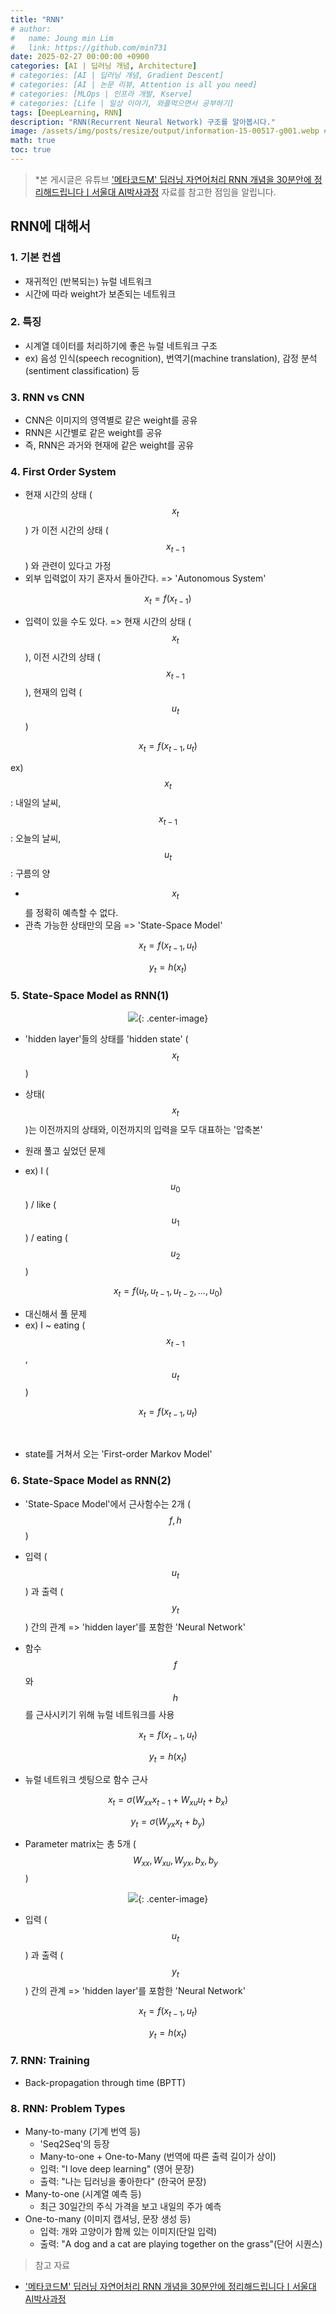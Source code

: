 ```yaml
---
title: "RNN"
# author:
#   name: Joung min Lim
#   link: https://github.com/min731
date: 2025-02-27 00:00:00 +0900
categories: [AI | 딥러닝 개념, Architecture]
# categories: [AI | 딥러닝 개념, Gradient Descent]
# categories: [AI | 논문 리뷰, Attention is all you need]
# categories: [MLOps | 인프라 개발, Kserve]
# categories: [Life | 일상 이야기, 와플먹으면서 공부하기]
tags: [DeepLearning, RNN]
description: "RNN(Recurrent Neural Network) 구조를 알아봅시다."
image: /assets/img/posts/resize/output/information-15-00517-g001.webp # 대표 이미지  가로 세로 비율 약 1.91:1 (예: 1200×628px)
math: true
toc: true
---
```



>  *본 게시글은 유튜브 ['메타코드M' 딥러닝 자연어처리 RNN 개념을 30분안에 정리해드립니다ㅣ서울대 AI박사과정](https://www.youtube.com/watch?v=Hn3GHHOXKCE&t=180s&ab_channel=%EB%A9%94%ED%83%80%EC%BD%94%EB%93%9CM) 자료를 참고한 점임을 알립니다.

## RNN에 대해서

### 1. 기본 컨셉
- 재귀적인 (반복되는) 뉴럴 네트워크
- 시간에 따라 weight가 보존되는 네트워크

### 2. 특징
- 시계열 데이터를 처리하기에 좋은 뉴럴 네트워크 구조
- ex) 음성 인식(speech recognition), 번역기(machine translation), 감정 분석(sentiment classification) 등

### 3. RNN vs CNN
- CNN은 이미지의 영역별로 같은 weight를 공유
- RNN은 시간별로 같은 weight를 공유
- 즉, RNN은 과거와 현재에 같은 weight를 공유

### 4. First Order System
- 현재 시간의 상태 ($$x_{t}$$) 가 이전 시간의 상태 ($$x_{t-1}$$) 와 관련이 있다고 가정
- 외부 입력없이 자기 혼자서 돌아간다. => 'Autonomous System'

$$
x_{t} = f(x_{t-1})
$$

- 입력이 있을 수도 있다. => 현재 시간의 상태 ($$x_{t}$$), 이전 시간의 상태 ($$x_{t-1}$$), 현재의 입력 ($$u_{t}$$)
 
 $$x_{t} = f(x_{t-1}, u_{t})$$
 
 
 ex) $$x_{t}$$ : 내일의 날씨, $$x_{t-1}$$ : 오늘의 날씨, $$u_{t}$$ : 구름의 양
 
- $$x_{t}$$를 정확히 예측할 수 없다.
- 관측 가능한 상태만의 모음 => 'State-Space Model'

 $$
 x_{t} = f(x_{t-1}, u_{t})
 $$

 $$
 y_{t} = h(x_{t})
 $$
 
### 5. State-Space Model as RNN(1)

<p align="center">
  <img src="https://velog.velcdn.com/images/min0731/post/c943baea-dfc4-41fb-a473-d017e825192b/image.png">{: .center-image}
</p>

- 'hidden layer'들의 상태를 'hidden state' ($$x_{t}$$)

- 상태($$x_{t}$$)는 이전까지의 상태와, 이전까지의 입력을 모두 대표하는 '압축본'

- 원래 풀고 싶었던 문제
- ex) I ($$u_{0}$$) / like ($$u_{1}$$) / eating ($$u_{2}$$)

 $$
 x_{t} = f(u_{t},u_{t-1},u_{t-2},..., u_{0})
 $$
  
- 대신해서 풀 문제
- ex) I ~ eating ($$x_{t-1}$$,$$u_{t}$$)

 $$
 x_{t} = f(x_{t-1}, u_{t})
 $$

<br>

- state를 거쳐서 오는 'First-order Markov Model'

### 6. State-Space Model as RNN(2)

- 'State-Space Model'에서 근사함수는 2개 ($$f,h$$)

- 입력 ($$u_{t}$$) 과 출력 ($$y_{t}$$) 간의 관계 => 'hidden layer'를 포함한 'Neural Network'

- 함수 $$f$$와 $$h$$를 근사시키기 위해 뉴럴 네트워크를 사용

 $$
 x_{t} = f(x_{t-1}, u_{t})
 $$

 $$
 y_{t} = h(x_{t})
 $$

- 뉴럴 네트워크 셋팅으로 함수 근사

 $$
 x_{t} = \sigma(W_{xx}x_{t-1}+W_{xu}u_{t}+b_{x})
 $$

 $$
 y_{t} = \sigma(W_{yx}x_{t}+b_{y})
 $$

- Parameter matrix는 총 5개 ($$W_{xx},W_{xu},W_{yx},b_{x},b_{y}$$)
  
<p align="center">
  <img src="https://velog.velcdn.com/images/min0731/post/0e842cf0-8bdb-41c3-aab1-e6557e9eac51/image.png">{: .center-image}
</p>

- 입력 ($$u_{t}$$) 과 출력 ($$y_{t}$$) 간의 관계 => 'hidden layer'를 포함한 'Neural Network'

 $$
 x_{t} = f(x_{t-1}, u_{t})
 $$

 $$
 y_{t} = h(x_{t})
 $$
 
### 7. RNN: Training

- Back-propagation through time (BPTT)

### 8. RNN: Problem Types

- Many-to-many (기계 번역 등)
  - 'Seq2Seq'의 등장
  - Many-to-one + One-to-Many (번역에 따른 출력 길이가 상이)
  - 입력: "I love deep learning" (영어 문장)
  - 출력: "나는 딥러닝을 좋아한다" (한국어 문장)
- Many-to-one (시계열 예측 등)
  - 최근 30일간의 주식 가격을 보고 내일의 주가 예측
- One-to-many (이미지 캡셔닝, 문장 생성 등)
  - 입력: 개와 고양이가 함께 있는 이미지(단일 입력)
  - 출력: "A dog and a cat are playing together on the grass"(단어 시퀀스)

> 참고 자료
  
- ['메타코드M' 딥러닝 자연어처리 RNN 개념을 30분안에 정리해드립니다ㅣ서울대 AI박사과정](https://www.youtube.com/watch?v=Hn3GHHOXKCE&t=180s&ab_channel=%EB%A9%94%ED%83%80%EC%BD%94%EB%93%9CM)